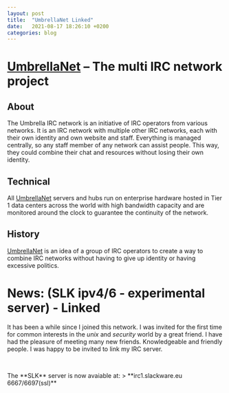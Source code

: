 ```yaml
---
layout: post
title:  "UmbrellaNet Linked"
date:   2021-08-17 18:26:10 +0200
categories: blog 
---
```

# [UmbrellaNet] – The multi IRC network project 
## About
The Umbrella IRC network is an initiative of IRC operators 
from various networks. It is an IRC network with multiple 
other IRC networks, each with their own identity and own 
website and staff. Everything is managed centrally, so any 
staff member of any network can assist people. This way, 
they could combine their chat and resources without losing 
their own identity.
## Technical
All [UmbrellaNet] servers and hubs run on enterprise hardware 
hosted in Tier 1 data centers across the world with high 
bandwidth capacity and are monitored around the clock to 
guarantee the continuity of the network.
## History
[UmbrellaNet] is an idea of a group of IRC operators to create 
a way to combine IRC networks without having to give up 
identity or having excessive politics.
# News: (SLK ipv4/6 - experimental server) - Linked
It has been a while since I joined this network.
I was invited for the first time for common interests 
in the *unix* and *security* world by a great friend.
I have had the pleasure of meeting many new friends. 
Knowledgeable and friendly people.
I was happy to be invited to link my IRC server.
<p>&nbsp;</p>
The **SLK** server is now avaiable at:
> **irc1.slackware.eu 6667/6697(ssl)**

[UmbrellaNet]: https://umbrellanet.org/
